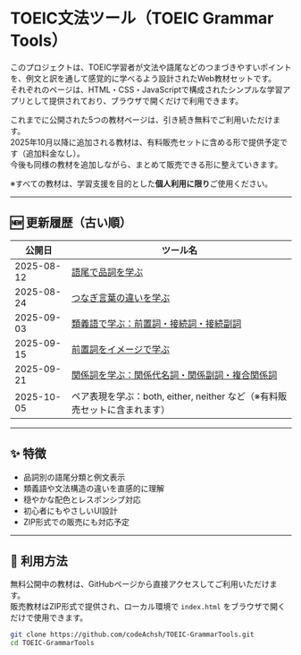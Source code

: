 # TOEIC文法ツール（TOEIC Grammar Tools）

このプロジェクトは、TOEIC学習者が文法や語尾などのつまづきやすいポイントを、例文と訳を通して感覚的に学べるよう設計されたWeb教材セットです。  
それぞれのページは、HTML・CSS・JavaScriptで構成されたシンプルな学習アプリとして提供されており、ブラウザで開くだけで利用できます。

これまでに公開された5つの教材ページは、引き続き無料でご利用いただけます。  
2025年10月以降に追加される教材は、有料販売セットに含める形で提供予定です（追加料金なし）。  
今後も同様の教材を追加しながら、まとめて販売できる形に整えていきます。

※すべての教材は、学習支援を目的とした**個人利用に限り**ご使用ください。

---

## 🆕 更新履歴（古い順）

| 公開日       | ツール名                                                                 |
|--------------|--------------------------------------------------------------------------|
| 2025-08-12   | [語尾で品詞を学ぶ](https://codeachsh.github.io/TOEIC-grammar-for-suffixes/) |
| 2025-08-24   | [つなぎ言葉の違いを学ぶ](https://codeachsh.github.io/TOEIC-grammar-for-transition-words/) |
| 2025-09-03   | [類義語で学ぶ：前置詞・接続詞・接続副詞](https://codeachsh.github.io/TOEIC-grammar-synonym-for-transition-words/) |
| 2025-09-15   | [前置詞をイメージで学ぶ](https://codeachsh.github.io/TOEIC-grammar-for-prepositions/) |
| 2025-09-21   | [関係詞を学ぶ：関係代名詞・関係副詞・複合関係詞](https://codeachsh.github.io/TOEIC-grammar-for-relative-words/) |
| 2025-10-05   | ペア表現を学ぶ：both, either, neither など（※有料販売セットに含まれます）

---

## ✨ 特徴

- 品詞別の語尾分類と例文表示
- 類義語や文法構造の違いを直感的に理解
- 穏やかな配色とレスポンシブ対応
- 初心者にもやさしいUI設計
- ZIP形式での販売にも対応予定

---

## 🚀 利用方法

無料公開中の教材は、GitHubページから直接アクセスしてご利用いただけます。  
販売教材はZIP形式で提供され、ローカル環境で `index.html` をブラウザで開くだけで使用できます。

```bash
git clone https://github.com/codeAchsh/TOEIC-GrammarTools.git
cd TOEIC-GrammarTools
